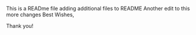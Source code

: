 This is a READme file
adding additional files to README
Another edit to this
more changes
 Best Wishes,

 Thank you!